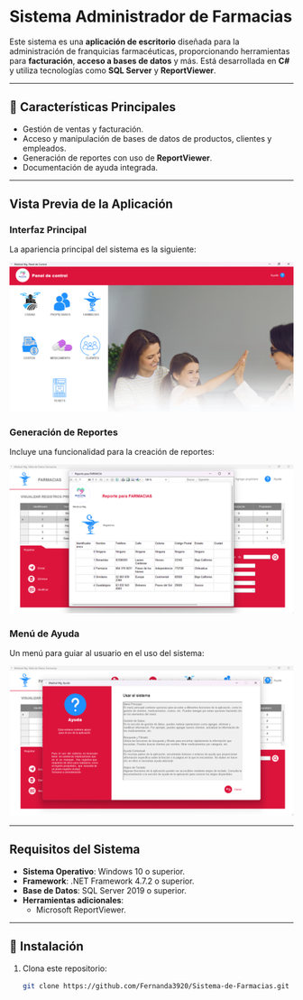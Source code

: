 # Sistema Administrador de Farmacias

Este sistema es una **aplicación de escritorio** diseñada para la administración de franquicias farmacéuticas, proporcionando herramientas para **facturación**, **acceso a bases de datos** y más. Está desarrollada en **C#** y utiliza tecnologías como **SQL Server** y **ReportViewer**.

---

## 🌟 **Características Principales**
-  Gestión de ventas y facturación.
-  Acceso y manipulación de bases de datos de productos, clientes y empleados.
-  Generación de reportes con uso de **ReportViewer**.
-  Documentación de ayuda integrada.

---

##  **Vista Previa de la Aplicación**
### **Interfaz Principal**
La apariencia principal del sistema es la siguiente:

![Vista Principal](img/apariencia_sistema.png)

### **Generación de Reportes**
Incluye una funcionalidad para la creación de reportes:

![Función de Reportes](img/funcion_reportes.png)

### **Menú de Ayuda**
Un menú para guiar al usuario en el uso del sistema:

![Menú de Ayuda](img/menu_ayuda.png)

---

##  **Requisitos del Sistema**
- **Sistema Operativo**: Windows 10 o superior.
- **Framework**: .NET Framework 4.7.2 o superior.
- **Base de Datos**: SQL Server 2019 o superior.
- **Herramientas adicionales**: 
  - Microsoft ReportViewer.

---

## 🚀 **Instalación**
1. Clona este repositorio:
   ```bash
   git clone https://github.com/Fernanda3920/Sistema-de-Farmacias.git
